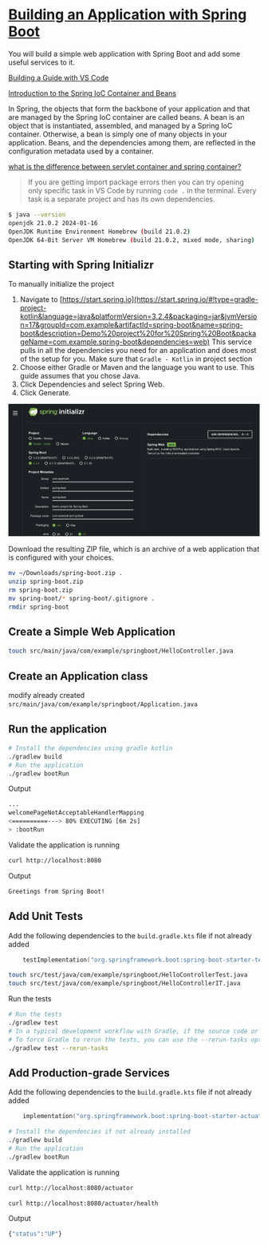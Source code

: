 # [Building an Application with Spring Boot](https://spring.io/guides/gs/spring-boot)

You will build a simple web application with Spring Boot and add some useful services to it.

[Building a Guide with VS Code](https://spring.io/guides/gs/guides-with-vscode)

[Introduction to the Spring IoC Container and Beans](https://docs.spring.io/spring-framework/reference/core/beans/introduction.html)

In Spring, the objects that form the backbone of your application and that are managed by the Spring IoC container are called beans. A bean is an object that is instantiated, assembled, and managed by a Spring IoC container. Otherwise, a bean is simply one of many objects in your application. Beans, and the dependencies among them, are reflected in the configuration metadata used by a container.

[what is the difference between servlet container and spring container?](https://stackoverflow.com/questions/28040529/what-is-the-difference-between-servlet-container-and-spring-container)

> If you are getting import package errors then you can try opening only specific task in VS Code by running `code .` in the terminal. Every task is a separate project and has its own dependencies.

```bash
$ java --version
openjdk 21.0.2 2024-01-16
OpenJDK Runtime Environment Homebrew (build 21.0.2)
OpenJDK 64-Bit Server VM Homebrew (build 21.0.2, mixed mode, sharing)
```

## Starting with Spring Initializr

To manually initialize the project

1. Navigate to [https://start.spring.io](https://start.spring.io/#!type=gradle-project-kotlin&language=java&platformVersion=3.2.4&packaging=jar&jvmVersion=17&groupId=com.example&artifactId=spring-boot&name=spring-boot&description=Demo%20project%20for%20Spring%20Boot&packageName=com.example.spring-boot&dependencies=web) This service pulls in all the dependencies you need for an application and does most of the setup for you. Make sure that `Gradle - Kotlin` in project section
2. Choose either Gradle or Maven and the language you want to use. This guide assumes that you chose Java.
3. Click Dependencies and select Spring Web.
4. Click Generate.

![img](.images/image-2024-03-24-12-47-29.png)

Download the resulting ZIP file, which is an archive of a web application that is configured with your choices.

```bash
mv ~/Downloads/spring-boot.zip .
unzip spring-boot.zip
rm spring-boot.zip
mv spring-boot/* spring-boot/.gitignore .
rmdir spring-boot
```

## Create a Simple Web Application

```bash
touch src/main/java/com/example/springboot/HelloController.java
```

## Create an Application class

modify already created `src/main/java/com/example/springboot/Application.java`

## Run the application

```bash
# Install the dependencies using gradle kotlin
./gradlew build
# Run the application
./gradlew bootRun
```

Output

```bash
...
welcomePageNotAcceptableHandlerMapping
<==========---> 80% EXECUTING [6m 2s]
> :bootRun
```

Validate the application is running

```bash
curl http://localhost:8080
```

Output

```bash
Greetings from Spring Boot!
```

## Add Unit Tests

Add the following dependencies to the `build.gradle.kts` file if not already added

```kotlin
    testImplementation("org.springframework.boot:spring-boot-starter-test")
```

```bash
touch src/test/java/com/example/springboot/HelloControllerTest.java
touch src/test/java/com/example/springboot/HelloControllerIT.java
```

Run the tests

```bash
# Run the tests
./gradlew test
# In a typical development workflow with Gradle, if the source code or tests have not been modified since the last build, Gradle will consider the tasks up-to-date and will not rerun them
# To force Gradle to rerun the tests, you can use the --rerun-tasks option
./gradlew test --rerun-tasks
```

## Add Production-grade Services

Add the following dependencies to the `build.gradle.kts` file if not already added

```kotlin
    implementation("org.springframework.boot:spring-boot-starter-actuator")
```

```bash
# Install the dependencies if not already installed
./gradlew build
# Run the application
./gradlew bootRun
```

Validate the application is running

```bash
curl http://localhost:8080/actuator
```

```bash
curl http://localhost:8080/actuator/health
```

Output

```bash
{"status":"UP"}
```
